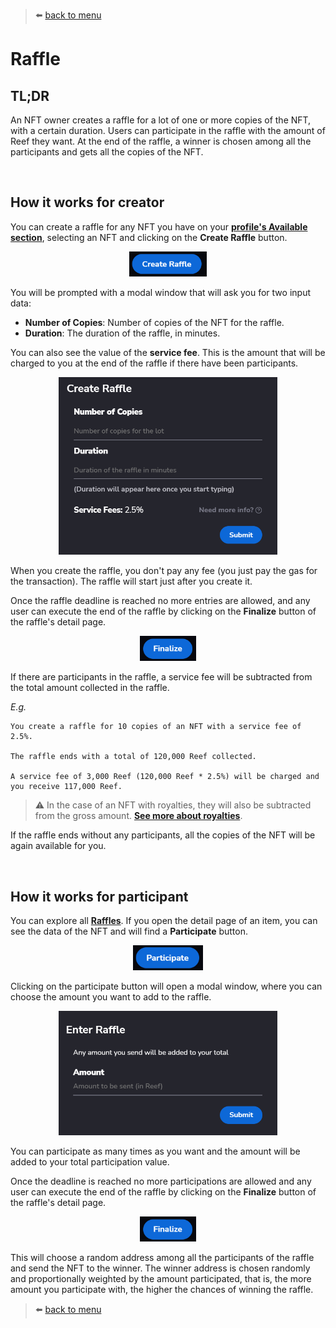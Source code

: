 > :arrow_left: [back to menu](../README.md#sqwid-marketplace-user-guide)

# **Raffle**

## **TL;DR**

An NFT owner creates a raffle for a lot of one or more copies of the NFT, with a certain duration. Users can participate in the raffle with the amount of Reef they want. At the end of the raffle, a winner is chosen among all the participants and gets all the copies of the NFT.

<br>

## **How it works for creator**

You can create a raffle for any NFT you have on your **[profile's Available section](https://sqwid.app/profile?tab=Available)**, selecting an NFT and clicking on the **Create Raffle** button.

<p align="center">
  <img height="40" src="../images/raffle_create_button.png">
</p>

You will be prompted with a modal window that will ask you for two input data:

-   **Number of Copies**: Number of copies of the NFT for the raffle.
-   **Duration**: The duration of the raffle, in minutes.

You can also see the value of the **service fee**. This is the amount that will be charged to you at the end of the raffle if there have been participants.

<p align="center">
  <img width="350" src="../images/raffle_create_modal.png">
</p>

When you create the raffle, you don't pay any fee (you just pay the gas for the transaction). The raffle will start just after you create it.

Once the raffle deadline is reached no more entries are allowed, and any user can execute the end of the raffle by clicking on the **Finalize** button of the raffle's detail page.

<p align="center">
  <img height="40" src="../images/raffle_finalize_button.png">
</p>

If there are participants in the raffle, a service fee will be subtracted from the total amount collected in the raffle.

_E.g._

```
You create a raffle for 10 copies of an NFT with a service fee of 2.5%.

The raffle ends with a total of 120,000 Reef collected.

A service fee of 3,000 Reef (120,000 Reef * 2.5%) will be charged and you receive 117,000 Reef.
```

> :warning: In the case of an NFT with royalties, they will also be subtracted from the gross amount. **[See more about royalties](./../nfts/royalties.md#royalties)**.

If the raffle ends without any participants, all the copies of the NFT will be again available for you.

<br>

## **How it works for participant**

You can explore all **[Raffles](https://sqwid.app/explore/raffles)**. If you open the detail page of an item, you can see the data of the NFT and will find a **Participate** button.

<p align="center">
  <img height="40" src="../images/raffle_participate_button.png">
</p>

Clicking on the participate button will open a modal window, where you can choose the amount you want to add to the raffle.

<p align="center">
  <img width="350" src="../images/raffle_participate_modal.png">
</p>

You can participate as many times as you want and the amount will be added to your total participation value.

Once the deadline is reached no more participations are allowed and any user can execute the end of the raffle by clicking on the **Finalize** button of the raffle's detail page.

<p align="center">
  <img height="40" src="../images/auction_finalize_button.png">
</p>

This will choose a random address among all the participants of the raffle and send the NFT to the winner. The winner address is chosen randomly and proportionally weighted by the amount participated, that is, the more amount you participate with, the higher the chances of winning the raffle.

> :arrow_left: [back to menu](../README.md#sqwid-marketplace-user-guide)

